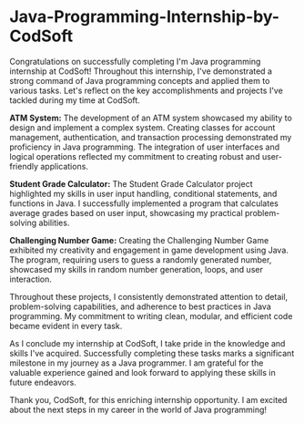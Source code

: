 # Java-Programming-Internship-by-CodSoft
Congratulations on successfully completing I'm Java programming internship at CodSoft! Throughout this internship, I've demonstrated a strong command of Java programming concepts and applied them to various tasks. Let's reflect on the key accomplishments and projects I've tackled during my time at CodSoft.

**ATM System:**
The development of an ATM system showcased my ability to design and implement a complex system. Creating classes for account management, authentication, and transaction processing demonstrated my proficiency in Java programming. The integration of user interfaces and logical operations reflected my commitment to creating robust and user-friendly applications.

**Student Grade Calculator:**
The Student Grade Calculator project highlighted my skills in user input handling, conditional statements, and functions in Java. I successfully implemented a program that calculates average grades based on user input, showcasing my practical problem-solving abilities.

**Challenging Number Game:**
Creating the Challenging Number Game exhibited my creativity and engagement in game development using Java. The program, requiring users to guess a randomly generated number, showcased my skills in random number generation, loops, and user interaction.

Throughout these projects, I consistently demonstrated attention to detail, problem-solving capabilities, and adherence to best practices in Java programming. My commitment to writing clean, modular, and efficient code became evident in every task.

As I conclude my internship at CodSoft, I take pride in the knowledge and skills I've acquired. Successfully completing these tasks marks a significant milestone in my journey as a Java programmer. I am grateful for the valuable experience gained and look forward to applying these skills in future endeavors.

Thank you, CodSoft, for this enriching internship opportunity. I am excited about the next steps in my career in the world of Java programming!
